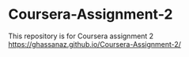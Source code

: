 # Coursera-Assignment-2
This repository is for Coursera assignment 2<br>
https://ghassanaz.github.io/Coursera-Assignment-2/
